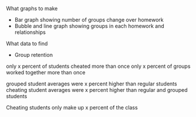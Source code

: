 What graphs to make
- Bar graph showing number of groups change over homework
- Bubble and line graph showing groups in each homework and relationships

What data to find
- Group retention

only x percent of students cheated more than once
only x percent of groups worked together more than once

grouped student averages were x percent higher than regular students
cheating student averages were x percent higher than regular and grouped students

Cheating students only make up x percent of the class

